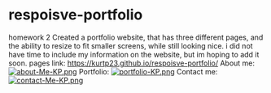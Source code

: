 # respoisve-portfolio
homework 2
Created a portfolio website, that has three different pages, and the ability to resize to fit smaller screens, while still looking nice.
i did not have time to include my information on the website, but im hoping to add it soon.
pages link: https://kurtp23.github.io/respoisve-portfolio/
About me:
[![about-Me-KP.png](https://i.postimg.cc/CL7BHMs4/about-Me-KP.png)](https://postimg.cc/4mKxXgMK)
Portfolio:
[![portfolio-KP.png](https://i.postimg.cc/Sx5KDn2c/portfolio-KP.png)](https://postimg.cc/sMYy2DJ2)
Contact me:
[![contact-Me-KP.png](https://i.postimg.cc/brzYsbWf/contact-Me-KP.png)](https://postimg.cc/JD2CFyRp)
